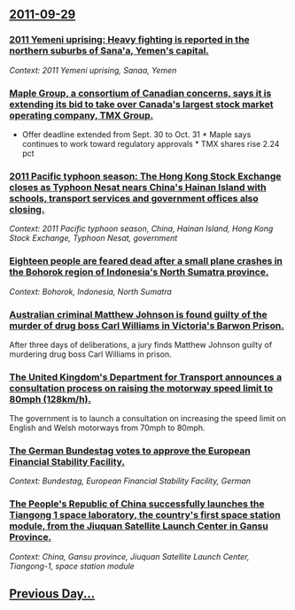 ## [2011-09-29](/news/2011/09/29/index.md)

### [2011 Yemeni uprising: Heavy fighting is reported in the northern suburbs of Sana'a, Yemen's capital. ](/news/2011/09/29/2011-yemeni-uprising-heavy-fighting-is-reported-in-the-northern-suburbs-of-sana-a-yemen-s-capital.md)
_Context: 2011 Yemeni uprising, Sanaa, Yemen_

### [Maple Group, a consortium of Canadian concerns, says it is extending its bid to take over Canada's largest stock market operating company, TMX Group. ](/news/2011/09/29/maple-group-a-consortium-of-canadian-concerns-says-it-is-extending-its-bid-to-take-over-canada-s-largest-stock-market-operating-company-t.md)
* Offer deadline extended from Sept. 30 to Oct. 31 * Maple says continues to work toward regulatory approvals * TMX shares rise 2.24 pct

### [2011 Pacific typhoon season: The Hong Kong Stock Exchange closes as Typhoon Nesat nears China's Hainan Island with schools, transport services and government offices also closing. ](/news/2011/09/29/2011-pacific-typhoon-season-the-hong-kong-stock-exchange-closes-as-typhoon-nesat-nears-china-s-hainan-island-with-schools-transport-servic.md)
_Context: 2011 Pacific typhoon season, China, Hainan Island, Hong Kong Stock Exchange, Typhoon Nesat, government_

### [Eighteen people are feared dead after a small plane crashes in the Bohorok region of Indonesia's North Sumatra province. ](/news/2011/09/29/eighteen-people-are-feared-dead-after-a-small-plane-crashes-in-the-bohorok-region-of-indonesia-s-north-sumatra-province.md)
_Context: Bohorok, Indonesia, North Sumatra_

### [Australian criminal Matthew Johnson is found guilty of the murder of drug boss Carl Williams in Victoria's Barwon Prison. ](/news/2011/09/29/australian-criminal-matthew-johnson-is-found-guilty-of-the-murder-of-drug-boss-carl-williams-in-victoria-s-barwon-prison.md)
After three days of deliberations, a jury finds Matthew Johnson guilty of murdering drug boss Carl Williams in prison.

### [The United Kingdom's Department for Transport announces a consultation process on raising the motorway speed limit to 80mph (128km/h). ](/news/2011/09/29/the-united-kingdom-s-department-for-transport-announces-a-consultation-process-on-raising-the-motorway-speed-limit-to-80mph-128km-h.md)
The government is to launch a consultation on increasing the speed limit on English and Welsh motorways from 70mph to 80mph.

### [The German Bundestag votes to approve the European Financial Stability Facility. ](/news/2011/09/29/the-german-bundestag-votes-to-approve-the-european-financial-stability-facility.md)
_Context: Bundestag, European Financial Stability Facility, German_

### [The People's Republic of China successfully launches the Tiangong 1 space laboratory, the country's first space station module, from the Jiuquan Satellite Launch Center in Gansu Province. ](/news/2011/09/29/the-people-s-republic-of-china-successfully-launches-the-tiangong-1-space-laboratory-the-country-s-first-space-station-module-from-the-jiu.md)
_Context: China, Gansu province, Jiuquan Satellite Launch Center, Tiangong-1, space station module_

## [Previous Day...](/news/2011/09/28/index.md)

